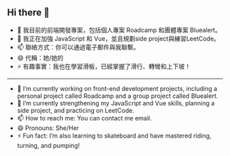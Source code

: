 ## Hi there 👋

- 🔭 我目前的前端開發專案，包括個人專案 Roadcamp 和團體專案 Bluealert。
- 🌱 我正在加強 JavaScript 和 Vue，並且規劃side project與練習LeetCode。
- 📫 聯絡方式：你可以通過電子郵件與我聯繫。
- 😄 代稱：她/她的
- ⚡ 有趣事實：我也在學習滑板，已經掌握了滑行、轉彎和上下坡！

---

- 🔭 I’m currently working on front-end development projects, including a personal project called Roadcamp and a group project called Bluealert.
- 🌱 I’m currently strengthening my JavaScript and Vue skills, planning a side project, and practicing on LeetCode.
- 📫 How to reach me: You can contact me email.
- 😄 Pronouns: She/Her
- ⚡ Fun fact: I’m also learning to skateboard and have mastered riding, turning, and pumping!


